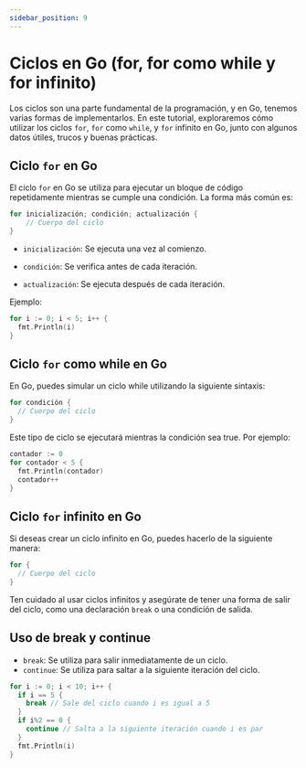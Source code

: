 ```yaml
---
sidebar_position: 9
---
```


# Ciclos en Go (for, for como while y for infinito)

Los ciclos son una parte fundamental de la programación, y en Go, tenemos varias formas de implementarlos. En este tutorial, exploraremos cómo utilizar los ciclos `for`, `for` como `while`, y `for` infinito en Go, junto con algunos datos útiles, trucos y buenas prácticas.

## Ciclo `for` en Go

El ciclo `for` en Go se utiliza para ejecutar un bloque de código repetidamente mientras se cumple una condición. La forma más común es:

```go
for inicialización; condición; actualización {
    // Cuerpo del ciclo
}
```

- `inicialización`: Se ejecuta una vez al comienzo.

- `condición`: Se verifica antes de cada iteración.

- `actualización`: Se ejecuta después de cada iteración.

Ejemplo:

```go
for i := 0; i < 5; i++ {
  fmt.Println(i)
}
```

## Ciclo `for` como while en Go

En Go, puedes simular un ciclo while utilizando la siguiente sintaxis:

```go
for condición {
  // Cuerpo del ciclo
}
```

Este tipo de ciclo se ejecutará mientras la condición sea true. Por ejemplo:

```go
contador := 0
for contador < 5 {
  fmt.Println(contador)
  contador++
}
```

## Ciclo `for` infinito en Go

Si deseas crear un ciclo infinito en Go, puedes hacerlo de la siguiente manera:

```go
for {
  // Cuerpo del ciclo
}
```

Ten cuidado al usar ciclos infinitos y asegúrate de tener una forma de salir del ciclo, como una declaración `break` o una condición de salida.

## Uso de break y continue

- `break`: Se utiliza para salir inmediatamente de un ciclo.
- `continue`: Se utiliza para saltar a la siguiente iteración del ciclo.

```go
for i := 0; i < 10; i++ {
  if i == 5 {
    break // Sale del ciclo cuando i es igual a 5
  }
  if i%2 == 0 {
    continue // Salta a la siguiente iteración cuando i es par
  }
  fmt.Println(i)
}
```
